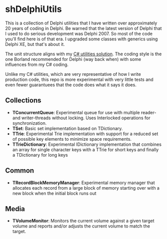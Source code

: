 # shDelphiUtils

This is a collection of Delphi utilities that I have written over approximately 20 years of coding in Delphi. Be warned that the latest version of Delphi that I used to do serious development was Delphi 2007. So most of the code you'll find here is of that era. I upgraded some classes with generics using Delphi XE, but that's about it.

The unit structure aligns with my [C# utilities solution](https://github.com/personalnexus/ShUtilities). The coding style is the one Borland recommended for Delphi (way back when) with some influences from my C# coding.

Unlike my C# utilities, which are very representative of how I write production code, this repo is more experimental with very little tests and even fewer guarantuees that the code does what it says it does.

## Collections

* __TConcurrentQueue__: Experimental queue for use with multiple reader- and writer-threads without locking. Uses Interlocked operations for synchronization.
* __TSet__: Basic set implementation based on TDictionary.
* __TTrie__: Experimental Trie implementation with support for a reduced set of possible key elements to minimize space requirements.
* __TTrieDictionary__: Experimental IDictionary implementation that combines an array for single character keys with a TTrie for short keys and finally a TDictionary for long keys

## Common

* __TRecordBlockMemoryManager__: Experimental memory manager that allocates each record from a large block of memory starting over with a new block when the initial block runs out

## Media

* __TVolumeMonitor__: Monitors the current volume against a given target volume and reports and/or adjusts the current volume to match the target.